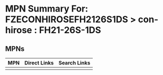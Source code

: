 



# MPN Summary For: FZECONHIROSEFH2126S1DS > con-hirose : FH21-26S-1DS

## MPNs
  

|MPN|Direct Links|Search Links|
| :--- | :--- | :--- |
||||
